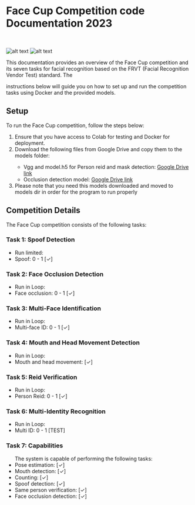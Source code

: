 # Face Cup Competition code  Documentation 2023
<br>


![alt text](https://mms.businesswire.com/media/20210406005123/en/869329/5/AdobeStock_397652837_IDEMIA_light.jpg)
![alt text](https://facecup.ir/wp-content/uploads/2022/12/Face-Cup_Animation_1.gif)

This documentation provides an overview of the Face Cup competition and its seven tasks for facial recognition based on the FRVT (Facial Recognition Vendor Test) standard. The 

instructions below will guide you on how to set up and run the competition tasks using Docker and the provided models.



## Setup

To run the Face Cup competition, follow the steps below:
<ol>
	<li>Ensure that you have access to Colab for testing and Docker for deployment.</li>
	<li>Download the following files from Google Drive and copy them to the models folder:</li>
	<ul>
		<li>
	Vgg and model.h5 for Person reid and mask detection: <a href="https://drive.google.com/drive/folders/19TQxvYLXsEQc4dGGAaNslRNz0Y3Esced" alt="google drive link for the model">Google Drive link</a> 
			</li>
 <li>
	Occlusion detection model: <a href="https://drive.google.com/file/d/10EKrw08j1o8pWXWGXVMnyqbsrpKrjDsz/edit" alt="google drive link for the model">Google Drive link</a>
</li>
	 </ul>


 <li>Please note that you need this models downloaded and moved to models dir in order for the program to run properly</li>
</ol>

## Competition Details
The Face Cup competition consists of the following tasks:


### Task 1: Spoof Detection
<ul>
<li>Run limited:</li>
<li>Spoof: 0 - 1 [✓]</li>
</ul>

### Task 2: Face Occlusion Detection
<ul>
<li>Run in Loop:</li>
<li>Face occlusion: 0 - 1 [✓]</li>
</ul>

### Task 3: Multi-Face Identification
<ul>
<li>Run in Loop:</li>
<li>Multi-face ID: 0 - 1 [✓]</li>
</ul>


### Task 4: Mouth and Head Movement Detection

<ul>
<li>Run in Loop:</li>
<li>Mouth and head movement: [✓]</li>
</ul>

### Task 5: Reid Verification

<ul>
<li>Run in Loop:</li>
<li>Person Reid: 0 - 1 [✓]</li>
</ul>

### Task 6: Multi-Identity Recognition

<ul>
<li>Run in Loop:</li>
<li>Multi ID: 0 - 1 [TEST]</li>
</ul>

### Task 7: Capabilities

<ul>
The system is capable of performing the following tasks:
<li>Pose estimation: [✓]</li>
<li>Mouth detection: [✓]</li>
<li>Counting: [✓]</li>
<li>Spoof detection: [✓]</li>
<li>Same person verification: [✓]</li>
<li>Face occlusion detection: [✓]</li>
</ul> 
